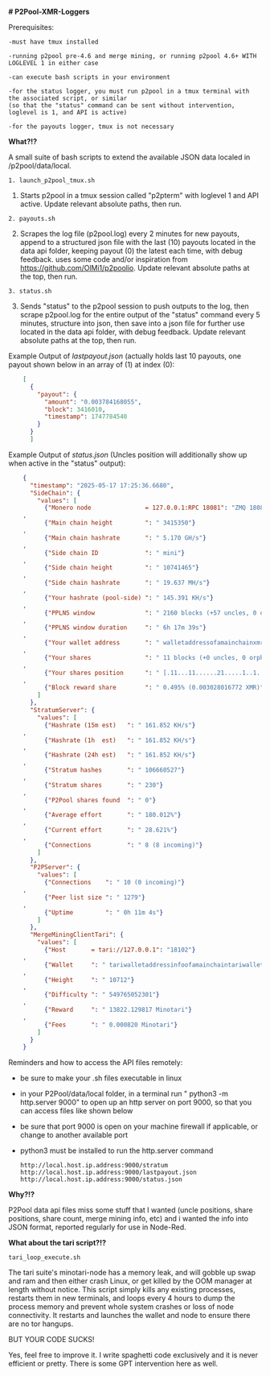**# P2Pool-XMR-Loggers**

Prerequisites:

    -must have tmux installed
    
    -running p2pool pre-4.6 and merge mining, or running p2pool 4.6+ WITH LOGLEVEL 1 in either case
    
    -can execute bash scripts in your environment

    -for the status logger, you must run p2pool in a tmux terminal with the associated script, or similar 
    (so that the "status" command can be sent without intervention, loglevel is 1, and API is active)

    -for the payouts logger, tmux is not necessary
  
**What?!?**

  A small suite of bash scripts to extend the available JSON data localed in /p2pool/data/local.
  
    1. launch_p2pool_tmux.sh
  1. Starts p2pool in a tmux session called "p2pterm" with loglevel 1 and API active.  Update relevant absolute paths, then run.
     
    2. payouts.sh
  2. Scrapes the log file (p2pool.log) every 2 minutes for new payouts, append to a structured json file with the last (10) payouts located in the data api folder, keeping payout (0) the latest each time, with debug feedback. uses some code and/or inspiration from https://github.com/OlMi1/p2poolio. Update relevant absolute paths at the top, then run.  

    3. status.sh  
  3. Sends "status" to the p2pool session to push outputs to the log, then scrape p2pool.log for the entire output of the "status" command every 5 minutes, structure into json, then save into a json file for further use located in the data api folder, with debug feedback.  Update relevant absolute paths at the top, then run.

Example Output of _lastpayout.json_ (actually holds last 10 payouts, one payout shown below in an array of (1) at index (0):
  ```json
      [
        {
          "payout": {
            "amount": "0.003784168055",
            "block": 3416010,
            "timestamp": 1747784540
          }
        }
        ]
  ``` 
Example Output of _status.json_ (Uncles position will additionally show up when active in the "status" output):     
  ```json
      {
        "timestamp": "2025-05-17 17:25:36.6680",
        "SideChain": {
          "values": [
            {"Monero node               = 127.0.0.1:RPC 18081": "ZMQ 18083"}
      ,
            {"Main chain height         ": " 3415350"}
      ,
            {"Main chain hashrate       ": " 5.170 GH/s"}
      ,
            {"Side chain ID             ": " mini"}
      ,
            {"Side chain height         ": " 10741465"}
      ,
            {"Side chain hashrate       ": " 19.637 MH/s"}
      ,
            {"Your hashrate (pool-side) ": " 145.391 KH/s"}
      ,
            {"PPLNS window              ": " 2160 blocks (+57 uncles, 0 orphans)"}
      ,
            {"PPLNS window duration     ": " 6h 17m 39s"}
      ,
            {"Your wallet address       ": " walletaddressofamainchainxmrwalletblahblah"}
      ,
            {"Your shares               ": " 11 blocks (+0 uncles, 0 orphans)"}
      ,
            {"Your shares position      ": " [.11...11......21.....1..1..2..]"}
      ,
            {"Block reward share        ": " 0.495% (0.003028016772 XMR)"}
          ]
        },
        "StratumServer": {
          "values": [
            {"Hashrate (15m est)   ": " 161.852 KH/s"}
      ,
            {"Hashrate (1h  est)   ": " 161.852 KH/s"}
      ,
            {"Hashrate (24h est)   ": " 161.852 KH/s"}
      ,
            {"Stratum hashes       ": " 106660527"}
      ,
            {"Stratum shares       ": " 230"}
      ,
            {"P2Pool shares found  ": " 0"}
      ,
            {"Average effort       ": " 180.012%"}
      ,
            {"Current effort       ": " 28.621%"}
      ,
            {"Connections          ": " 8 (8 incoming)"}
          ]
        },
        "P2PServer": {
          "values": [
            {"Connections    ": " 10 (0 incoming)"}
      ,
            {"Peer list size ": " 1279"}
      ,
            {"Uptime         ": " 0h 11m 4s"}
          ]
        },
        "MergeMiningClientTari": {
          "values": [
            {"Host       = tari://127.0.0.1": "18102"}
      ,
            {"Wallet     ": " tariwalletaddressinfoofamainchaintariwalletyouaremininginto"}
      ,
            {"Height     ": " 10712"}
      ,
            {"Difficulty ": " 549765052301"}
      ,
            {"Reward     ": " 13822.129817 Minotari"}
      ,
            {"Fees       ": " 0.000820 Minotari"}
          ]
        }
      }
  ```    
Reminders and how to access the API files remotely:
  - be sure to make your .sh files executable in linux
  - in your P2Pool/data/local folder, in a terminal run " python3 -m http.server 9000" to open up an http server on port 9000, so that you can access files like shown below
  - be sure that port 9000 is open on your machine firewall if applicable, or change to another available port
  - python3 must be installed to run the http.server command

        http://local.host.ip.address:9000/stratum
        http://local.host.ip.address:9000/lastpayout.json
        http://local.host.ip.address:9000/status.json

**Why?!?**

  P2Pool data api files miss some stuff that I wanted (uncle positions, share positions, share count, merge mining info, etc) and i wanted the info into JSON format, reported regularly for use in Node-Red.


**What about the tari script?!?**

    tari_loop_execute.sh
  The tari suite's minotari-node has a memory leak, and will gobble up swap and ram and then either crash Linux, or get killed by the OOM manager at length without notice.  This script simply kills any existing processes, restarts them in new terminals, and loops every 4 hours to dump the process memory and prevent whole system crashes or loss of node connectivity. It restarts and launches the wallet and node to ensure there are no tor hangups.

BUT YOUR CODE SUCKS!
  
  Yes, feel free to improve it. I write spaghetti code exclusively and it is never efficient or pretty. There is some GPT intervention here as well.
